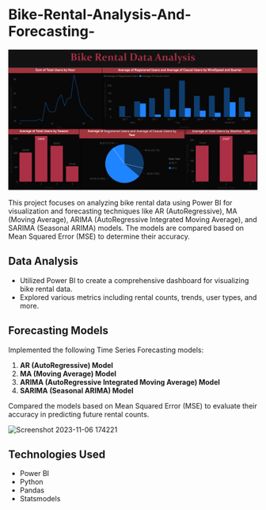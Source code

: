# Bike-Rental-Analysis-And-Forecasting-

![Bike Rental Dashboard](dashboard.png)

This project focuses on analyzing bike rental data using Power BI for visualization and forecasting techniques like AR (AutoRegressive), MA (Moving Average), ARIMA (AutoRegressive Integrated Moving Average), and SARIMA (Seasonal ARIMA) models. The models are compared based on Mean Squared Error (MSE) to determine their accuracy.


## Data Analysis

- Utilized Power BI to create a comprehensive dashboard for visualizing bike rental data.
- Explored various metrics including rental counts, trends, user types, and more.

## Forecasting Models

Implemented the following Time Series Forecasting models:

1. **AR (AutoRegressive) Model**
2. **MA (Moving Average) Model**
3. **ARIMA (AutoRegressive Integrated Moving Average) Model**
4. **SARIMA (Seasonal ARIMA) Model**

Compared the models based on Mean Squared Error (MSE) to evaluate their accuracy in predicting future rental counts.

<img width="559" alt="Screenshot 2023-11-06 174221" src="https://github.com/atharvarode/Bike-Rental-Analysis-And-Forecasting-/assets/97606863/1904bf83-091f-4deb-b21a-110040b03f07">

## Technologies Used

- Power BI 
- Python 
- Pandas 
- Statsmodels 




